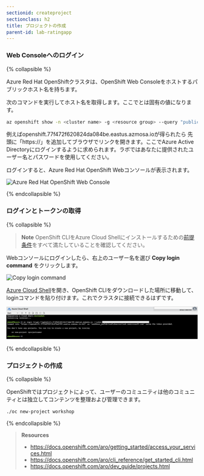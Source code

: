 ```yaml
---
sectionid: createproject
sectionclass: h2
title: プロジェクトの作成
parent-id: lab-ratingapp
---
```


### Web Consoleへのログイン

{% collapsible %}

Azure Red Hat OpenShiftクラスタは、OpenShift Web Consoleをホストするパブリックホスト名を持ちます。

次のコマンドを実行してホスト名を取得します。ここで<cluster name>と<resource group>は固有の値になります。

```sh
az openshift show -n <cluster name> -g <resource group> --query "publicHostname" -o tsv
```

例えばopenshift.77f472f620824da084be.eastus.azmosa.ioが得られたら
先頭に「https://」を追加してブラウザでリンクを開きます。ここでAzure Active Directoryにログインするように求められます。ラボではあなたに提供されたユーザー名とパスワードを使用してください。

ログインすると、Azure Red Hat OpenShift Webコンソールが表示されます。

![Azure Red Hat OpenShift Web Console](media/openshift-webconsole.png)

{% endcollapsible %}

### ログインとトークンの取得

{% collapsible %}

> **Note** OpenShift CLIをAzure Cloud Shellにインストールするための[前提条件](#prereq)をすべて満たしていることを確認してください。

Webコンソールにログインしたら、右上のユーザー名を選び **Copy login command** をクリックします。

![Copy login command](media/login-command.png)

[Azure Cloud Shell](https://shell.azure.com)を開き、OpenShift CLIをダウンロードした場所に移動して、loginコマンドを貼り付けます。これでクラスタに接続できるはずです。

![Login through the cloud shell](media/oc-login-cloudshell.png)

{% endcollapsible %}

### プロジェクトの作成

{% collapsible %}

OpenShiftではプロジェクトによって、ユーザーのコミュニティは他のコミュニティとは独立してコンテンツを整理および管理できます。

```sh
./oc new-project workshop
```

{% endcollapsible %}

> **Resources**
> * <https://docs.openshift.com/aro/getting_started/access_your_services.html>
> * <https://docs.openshift.com/aro/cli_reference/get_started_cli.html>
> * <https://docs.openshift.com/aro/dev_guide/projects.html>
